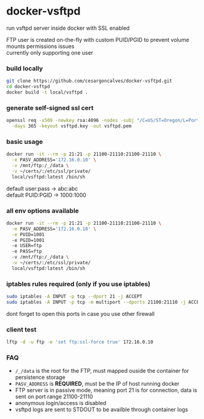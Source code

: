 # docker-vsftpd
run vsftpd server inside docker with SSL enabled

FTP user is created on-the-fly with custom PUID/PGID to prevent volume mounts permissions issues  
currently only supporting one user

### build locally
```bash
git clone https://github.com/cesargoncalves/docker-vsftpd.git
cd docker-vsftpd
docker build -t local/vsftpd .
```

### generate self-signed ssl cert
```bash
openssl req -x509 -newkey rsa:4096 -nodes -subj "/C=US/ST=Oregon/L=Portland/O=Company Name/OU=Org/CN=www.example.com" \
  -days 365 -keyout vsftpd.key -out vsftpd.pem
```

### basic usage
```bash
docker run -it --rm -p 21:21 -p 21100-21110:21100-21110 \
  -e PASV_ADDRESS='172.16.0.10' \
  -v /mnt/ftp:/_/data \
  -v ~/certs/:/etc/ssl/private/
  local/vsftpd:latest /bin/sh
```

default user:pass -> abc:abc  
default PUID:PGID -> 1000:1000

### all env options available
```bash
docker run -it --rm -p 21:21 -p 21100-21110:21100-21110 \
  -e PASV_ADDRESS='172.16.0.10' \
  -e PUID=1001
  -e PGID=1001
  -e USER=ftp
  -e PASS=ftp
  -v /mnt/ftp:/_/data \
  -v ~/certs/:/etc/ssl/private/
  local/vsftpd:latest /bin/sh
```

### iptables rules required (only if you use iptables)
```bash
sudo iptables -A INPUT -p tcp --dport 21 -j ACCEPT
sudo iptables -A INPUT -p tcp -m multiport --dports 21100:21110 -j ACCEPT
```
dont forget to open this ports in case you use other firewall

### client test
```bash
lftp -d -u ftp -e 'set ftp:ssl-force true' 172.16.0.10
```

### FAQ
* ```/_/data``` is the root for the FTP, must mapped ouside the container for persistence storage
* ```PASV_ADDRESS``` is **REQUIRED**, must be the IP of host running docker
* FTP server is in passive mode, meaning port 21 is for connection, data is sent on port range 21100-21110
* anonymous login/access is disabled
* vsftpd logs are sent to STDOUT to be availble through container logs
